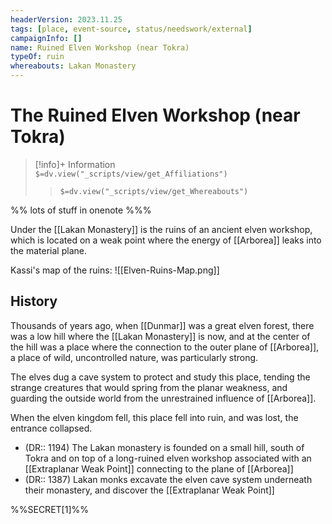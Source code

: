 ```yaml
---
headerVersion: 2023.11.25
tags: [place, event-source, status/needswork/external]
campaignInfo: []
name: Ruined Elven Workshop (near Tokra)
typeOf: ruin
whereabouts: Lakan Monastery
---
```

# The Ruined Elven Workshop (near Tokra)
>[!info]+ Information  
> `$=dv.view("_scripts/view/get_Affiliations")`  
>> `$=dv.view("_scripts/view/get_Whereabouts")`

%% lots of stuff in onenote %%%

Under the [[Lakan Monastery]] is the ruins of an ancient elven workshop, which is located on a weak point where the energy of [[Arborea]] leaks into the material plane. 

Kassi's map of the ruins:
![[Elven-Ruins-Map.png]]

## History
Thousands of years ago, when [[Dunmar]] was a great elven forest, there was a low hill where the [[Lakan Monastery]] is now, and at the center of the hill was a place where the connection to the outer plane of [[Arborea]], a place of wild, uncontrolled nature, was particularly strong.

The elves dug a cave system to protect and study this place, tending the strange creatures that would spring from the planar weakness, and guarding the outside world from the unrestrained influence of [[Arborea]].

When the elven kingdom fell, this place fell into ruin, and was lost, the entrance collapsed.

- (DR:: 1194) The Lakan monastery is founded on a small hill, south of Tokra and on top of a long-ruined elven workshop associated with an [[Extraplanar Weak Point]] connecting to the plane of [[Arborea]]
- (DR:: 1387) Lakan monks excavate the elven cave system underneath their monastery, and discover the [[Extraplanar Weak Point]]



%%SECRET[1]%%



